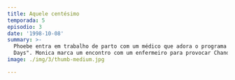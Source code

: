 ```yaml
---
title: Aquele centésimo
temporada: 5
episodio: 3
date: '1998-10-08'
summary: >-
  Phoebe entra em trabalho de parto com um médico que adora o programa "Happy
  Days". Monica marca um encontro com um enfermeiro para provocar Chandler.
image: ./img/3/thumb-medium.jpg

---
```

